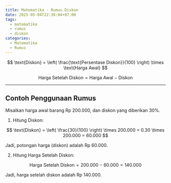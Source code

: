 ```yaml
---
title: Matematika - Rumus Diskon
date: 2025-05-04T22:38:04+07:00
tags:
  - matematika
  - rumus
  - diskon
categories:
  - Matematika
  - Rumus
---
```


$$
\text{Diskon} = \left( \frac{\text{Persentase Diskon}}{100} \right) \times \text{Harga Awal}
$$

$$
\text{Harga Setelah Diskon} = \text{Harga Awal} - \text{Diskon}
$$

---

## Contoh Penggunaan Rumus

Misalkan harga awal barang Rp 200.000, dan diskon yang diberikan 30%.

1. Hitung Diskon:

$$
\text{Diskon} = \left( \frac{30}{100} \right) \times 200.000
= 0.30 \times 200.000 = 60.000
$$

Jadi, potongan harga (diskon) adalah Rp 60.000.

2. Hitung Harga Setelah Diskon:

$$
\text{Harga Setelah Diskon} = 200.000 - 60.000 = 140.000
$$

Jadi, harga setelah diskon adalah Rp 140.000.
